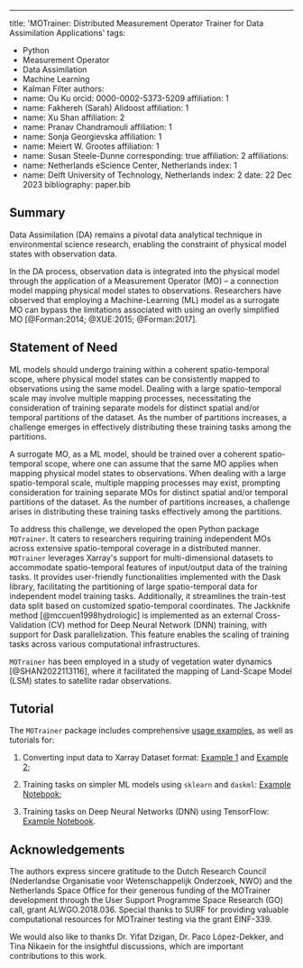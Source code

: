 ---
title: 'MOTrainer: Distributed Measurement Operator Trainer for Data Assimilation Applications'
tags:
  - Python
  - Measurement Operator
  - Data Assimilation
  - Machine Learning
  - Kalman Filter
authors:
  - name: Ou Ku
    orcid: 0000-0002-5373-5209
    affiliation: 1 
  - name: Fakhereh (Sarah) Alidoost
    affiliation: 1
  - name: Xu Shan
    affiliation: 2
  - name: Pranav Chandramouli
    affiliation: 1
  - name: Sonja Georgievska
    affiliation: 1
  - name: Meiert W. Grootes
    affiliation: 1 
  - name: Susan Steele-Dunne
    corresponding: true
    affiliation: 2
affiliations:
 - name: Netherlands eScience Center, Netherlands
   index: 1
 - name: Delft University of Technology, Netherlands
   index: 2
date: 22 Dec 2023
bibliography: paper.bib

## Summary

Data Assimilation (DA) remains a pivotal data analytical technique in environmental science research, enabling the constraint of physical model states with observation data.

In the DA process, observation data is integrated into the physical model through the application of a Measurement Operator (MO) – a connection model mapping physical model states to observations. Researchers have observed that employing a Machine-Learning (ML) model as a surrogate MO can bypass the limitations associated with using an overly simplified MO [@Forman:2014; @XUE:2015; @Forman:2017].

## Statement of Need

ML models should undergo training within a coherent spatio-temporal scope, where physical model states can be consistently mapped to observations using the same model. Dealing with a large spatio-temporal scale may involve multiple mapping processes, necessitating the consideration of training separate models for distinct spatial and/or temporal partitions of the dataset. As the number of partitions increases, a challenge emerges in effectively distributing these training tasks among the partitions.

A surrogate MO, as a ML model, should be trained over a coherent spatio-temporal scope, where one can assume that the same MO applies when mapping physical model states to observations. When dealing with a large spatio-temporal scale, multiple mapping processes may exist, prompting consideration for training separate MOs for distinct spatial and/or temporal partitions of the dataset. As the number of partitions increases, a challenge arises in distributing these training tasks effectively among the partitions.

To address this challenge, we developed the open Python package `MOTrainer`. It caters to researchers requiring training independent MOs across extensive spatio-temporal coverage in a distributed manner. `MOTrainer` leverages Xarray's support for multi-dimensional datasets to accommodate spatio-temporal features of input/output data of the training tasks. It provides user-friendly functionalities implemented with the Dask library, facilitating the partitioning of large spatio-temporal data for independent model training tasks. Additionally, it streamlines the train-test data split based on customized spatio-temporal coordinates. The Jackknife method [@mccuen1998hydrologic] is implemented as an external Cross-Validation (CV) method for Deep Neural Network (DNN) training, with support for Dask parallelization. This feature enables the scaling of training tasks across various computational infrastructures.

`MOTrainer` has been employed in a study of vegetation water dynamics [@SHAN2022113116], where it facilitated the mapping of Land-Scape Model (LSM) states to satellite radar observations.

## Tutorial

The `MOTrainer` package includes comprehensive [usage examples](https://vegewaterdynamics.github.io/motrainer/usage_split/), as well as tutorials for:

1. Converting input data to Xarray Dataset format: [Example 1](https://vegewaterdynamics.github.io/motrainer/notebooks/example_read_from_one_df/) and [Example 2](https://vegewaterdynamics.github.io/motrainer/notebooks/example_read_from_one_df/);

2. Training tasks on simpler ML models using `sklearn` and `daskml`: [Example Notebook](https://vegewaterdynamics.github.io/motrainer/notebooks/example_daskml/);

3. Training tasks on Deep Neural Networks (DNN) using TensorFlow: [Example Notebook](https://vegewaterdynamics.github.io/motrainer/notebooks/example_dnn/).

## Acknowledgements

The authors express sincere gratitude to the Dutch Research Council (Nederlandse Organisatie voor Wetenschappelijk Onderzoek, NWO) and the Netherlands Space Office for their generous funding of the MOTrainer development through the User Support Programme Space Research (GO) call, grant ALWGO.2018.036. Special thanks to SURF for providing valuable computational resources for MOTrainer testing via the grant EINF-339.

We would also like to thanks Dr. Yifat Dzigan, Dr. Paco López-Dekker, and Tina Nikaein for the insightful discussions, which are important contributions to this work.
